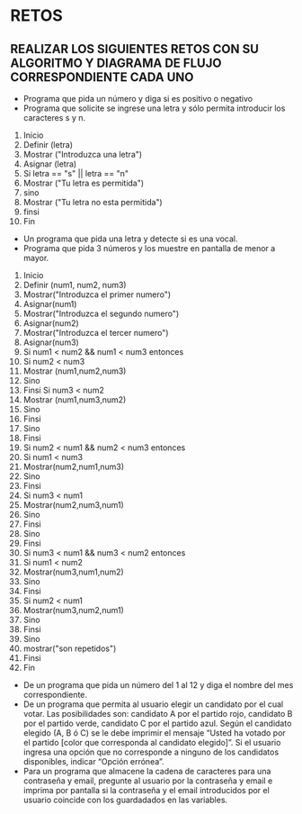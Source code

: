 # RETOS
## REALIZAR LOS SIGUIENTES RETOS CON SU ALGORITMO Y DIAGRAMA DE FLUJO CORRESPONDIENTE CADA UNO 

* Programa que pida un número y diga si es positivo o negativo
* Programa que solicite se ingrese una letra y sólo permita introducir los caracteres s y n.

1. Inicio
2. Definir (letra)
3. Mostrar ("Introduzca una letra")
4. Asignar (letra)
5. Si letra == "s" || letra == "n"
6. Mostrar ("Tu letra es permitida")
7. sino
8. Mostrar ("Tu letra no esta permitida")
9. finsi
10. Fin





* Un programa que pida una letra y detecte si es una vocal. 
* Programa que pida 3 números y los muestre en pantalla de menor a mayor.  

1. Inicio
2. Definir (num1, num2, num3)
3. Mostrar("Introduzca el primer numero")
4. Asignar(num1)
5. Mostrar("Introduzca el segundo numero")
6. Asignar(num2)
7. Mostrar("Introduzca el tercer numero")
8. Asignar(num3)
9. Si num1 < num2 && num1 < num3 entonces
10.   Si num2 < num3
11.   Mostrar (num1,num2,num3)
12.   Sino
13.   Finsi
      Si num3 < num2
14.   Mostrar (num1,num3,num2)
15.   Sino
16.   Finsi
17. Sino
18. Finsi
19. Si num2 < num1 && num2 < num3 entonces
20.   Si num1 < num3
21.   Mostrar(num2,num1,num3)
22.   Sino
23.   Finsi
24.   Si num3 < num1
25.   Mostrar(num2,num3,num1)
26.   Sino
27.   Finsi
28. Sino
29. Finsi
30. Si num3 < num1 && num3 < num2 entonces
31.   Si num1 < num2
32.   Mostrar(num3,num1,num2)
33.   Sino
34.   Finsi
35.   Si num2 < num1
36.   Mostrar(num3,num2,num1)
37.   Sino 
38.   Finsi
39. Sino
40. mostrar("son repetidos")
41. Finsi
42. Fin



* De un programa que pida un número del 1 al 12 y diga el nombre del mes correspondiente.
* De un programa que permita al usuario elegir un candidato por el cual votar. Las posibilidades son: candidato A por el partido rojo, candidato B por el partido verde, candidato C por el partido azul. Según el candidato elegido (A, B ó C) se le debe imprimir el mensaje “Usted ha votado por el partido [color que corresponda al candidato elegido]”. Si el usuario ingresa una opción que no corresponde a ninguno de los candidatos disponibles, indicar “Opción errónea”.
* Para un programa que almacene la cadena de caracteres para una contraseña y email, pregunte al usuario por la contraseña y email e imprima por pantalla si la contraseña y el email introducidos por el usuario coincide con los guardadados en las variables.
